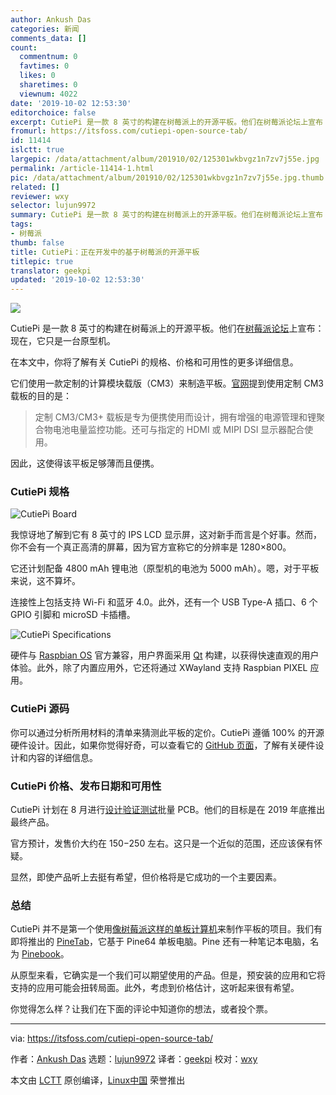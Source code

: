```yaml
---
author: Ankush Das
categories: 新闻
comments_data: []
count:
  commentnum: 0
  favtimes: 0
  likes: 0
  sharetimes: 0
  viewnum: 4022
date: '2019-10-02 12:53:30'
editorchoice: false
excerpt: CutiePi 是一款 8 英寸的构建在树莓派上的开源平板。他们在树莓派论坛上宣布：现在，它只是一台原型机。
fromurl: https://itsfoss.com/cutiepi-open-source-tab/
id: 11414
islctt: true
largepic: /data/attachment/album/201910/02/125301wkbvgz1n7zv7j55e.jpg
permalink: /article-11414-1.html
pic: /data/attachment/album/201910/02/125301wkbvgz1n7zv7j55e.jpg.thumb.jpg
related: []
reviewer: wxy
selector: lujun9972
summary: CutiePi 是一款 8 英寸的构建在树莓派上的开源平板。他们在树莓派论坛上宣布：现在，它只是一台原型机。
tags:
- 树莓派
thumb: false
title: CutiePi：正在开发中的基于树莓派的开源平板
titlepic: true
translator: geekpi
updated: '2019-10-02 12:53:30'
---
```


![](/data/attachment/album/201910/02/125301wkbvgz1n7zv7j55e.jpg)


CutiePi 是一款 8 英寸的构建在树莓派上的开源平板。他们在[树莓派论坛](https://www.raspberrypi.org/forums/viewtopic.php?t=247380)上宣布：现在，它只是一台原型机。 


在本文中，你将了解有关 CutiePi 的规格、价格和可用性的更多详细信息。


它们使用一款定制的计算模块载版（CM3）来制造平板。[官网](https://cutiepi.io/)提到使用定制 CM3 载板的目的是：



> 
> 定制 CM3/CM3+ 载板是专为便携使用而设计，拥有增强的电源管理和锂聚合物电池电量监控功能。还可与指定的 HDMI 或 MIPI DSI 显示器配合使用。
> 
> 
> 


因此，这使得该平板足够薄而且便携。


### CutiePi 规格


![CutiePi Board](/data/attachment/album/201910/02/125334rux1xsyli3gguffz.png)


我惊讶地了解到它有 8 英寸的 IPS LCD 显示屏，这对新手而言是个好事。然而，你不会有一个真正高清的屏幕，因为官方宣称它的分辨率是 1280×800。


它还计划配备 4800 mAh 锂电池（原型机的电池为 5000 mAh）。嗯，对于平板来说，这不算坏。


连接性上包括支持 Wi-Fi 和蓝牙 4.0。此外，还有一个 USB Type-A 插口、6 个 GPIO 引脚和 microSD 卡插槽。


![CutiePi Specifications](/data/attachment/album/201910/02/125336o7cc7n7k87vfvfiz.jpg)


硬件与 [Raspbian OS](https://itsfoss.com/raspberry-pi-os-desktop/) 官方兼容，用户界面采用 [Qt](https://en.wikipedia.org/wiki/Qt_%28software%29) 构建，以获得快速直观的用户体验。此外，除了内置应用外，它还将通过 XWayland 支持 Raspbian PIXEL 应用。


### CutiePi 源码


你可以通过分析所用材料的清单来猜测此平板的定价。CutiePi 遵循 100% 的开源硬件设计。因此，如果你觉得好奇，可以查看它的 [GitHub 页面](https://github.com/cutiepi-io/cutiepi-board)，了解有关硬件设计和内容的详细信息。


### CutiePi 价格、发布日期和可用性


CutiePi 计划在 8 月进行[设计验证测试](https://en.wikipedia.org/wiki/Engineering_validation_test#Design_verification_test)批量 PCB。他们的目标是在 2019 年底推出最终产品。


官方预计，发售价大约在 $150-$250 左右。这只是一个近似的范围，还应该保有怀疑。


显然，即使产品听上去挺有希望，但价格将是它成功的一个主要因素。


### 总结


CutiePi 并不是第一个使用[像树莓派这样的单板计算机](https://itsfoss.com/raspberry-pi-alternatives/)来制作平板的项目。我们有即将推出的 [PineTab](https://www.pine64.org/pinetab/)，它基于 Pine64 单板电脑。Pine 还有一种笔记本电脑，名为 [Pinebook](https://itsfoss.com/pinebook-pro/)。


从原型来看，它确实是一个我们可以期望使用的产品。但是，预安装的应用和它将支持的应用可能会扭转局面。此外，考虑到价格估计，这听起来很有希望。


你觉得怎么样？让我们在下面的评论中知道你的想法，或者投个票。




---


via: <https://itsfoss.com/cutiepi-open-source-tab/>


作者：[Ankush Das](https://itsfoss.com/author/ankush/) 选题：[lujun9972](https://github.com/lujun9972) 译者：[geekpi](https://github.com/geekpi) 校对：[wxy](https://github.com/wxy)


本文由 [LCTT](https://github.com/LCTT/TranslateProject) 原创编译，[Linux中国](https://linux.cn/) 荣誉推出